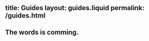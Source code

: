 title:   Guides
layout: guides.liquid
permalink: /guides.html
---
<section >
<div >


## The words is comming.


</div>
</section>